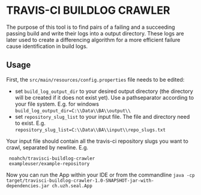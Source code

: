 # TRAVIS-CI BUILDLOG CRAWLER
The purpose of this tool is to find pairs of a failing and a succeeding passing build 
and write their logs into a output directory. These logs are later used to create a differencing
algorithm for a more efficient failure cause identification in build logs.

## Usage
First, the `src/main/resources/config.properties`  file needs to be edited:
* set `build_log_output_dir` to your desired output directory (the directory will be created if it does not exist yet). 
Use a pathseparator according to your file system. E.g. for windows `build_log_output_dir=C:\\Data\\BA\\output\\`
* set `repository_slug_list` to your input file. The file and directory need to exist. E.g. `repository_slug_list=C:\\Data\\BA\\input\\repo_slugs.txt`

Your input file should contain all the travis-ci repository slugs you want to crawl, separated by newline. E.g.
```
 noahch/travisci-buildlog-crawler
 exampleuser/example-repository
 ```
Now you can run the App within your IDE or from the commandline
```java -cp target/travisci-buildlog-crawler-1.0-SNAPSHOT-jar-with-dependencies.jar ch.uzh.seal.App```


